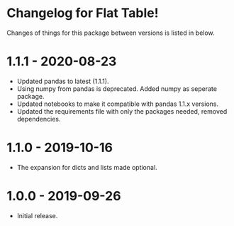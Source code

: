 # Changelog for Flat Table!

Changes of things for this package between versions is listed in below.

# 1.1.1 - 2020-08-23

- Updated pandas to latest (1.1.1).
- Using numpy from pandas is deprecated. Added numpy as seperate package.
- Updated notebooks to make it compatible with pandas 1.1.x versions.
- Updated the requirements file with only the packages needed, removed dependencies.

# 1.1.0 - 2019-10-16

- The expansion for dicts and lists made optional.

# 1.0.0 - 2019-09-26

- Initial release.
